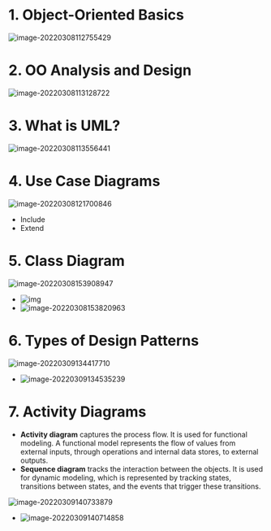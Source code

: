 # 1. Object-Oriented Basics

![image-20220308112755429](https://raw.githubusercontent.com/TWDH/Leetcode-From-Zero/pictures/img/image-20220308112755429.png)

# 2. OO Analysis and Design

![image-20220308113128722](https://raw.githubusercontent.com/TWDH/Leetcode-From-Zero/pictures/img/image-20220308113128722.png)

# 3. What is UML?

![image-20220308113556441](https://raw.githubusercontent.com/TWDH/Leetcode-From-Zero/pictures/img/image-20220308113556441.png)

# 4. Use Case Diagrams

![image-20220308121700846](https://raw.githubusercontent.com/TWDH/Leetcode-From-Zero/pictures/img/image-20220308121700846.png)

- Include
- Extend

# 5. Class Diagram

![image-20220308153908947](https://raw.githubusercontent.com/TWDH/Leetcode-From-Zero/pictures/img/image-20220308153908947.png)

- ![img](https://raw.githubusercontent.com/TWDH/Leetcode-From-Zero/pictures/img/5424304122494976.png)
- ![image-20220308153820963](https://raw.githubusercontent.com/TWDH/Leetcode-From-Zero/pictures/img/image-20220308153820963.png)

# 6. Types of Design Patterns

![image-20220309134417710](https://raw.githubusercontent.com/TWDH/Leetcode-From-Zero/pictures/img/image-20220309134417710.png)

- ![image-20220309134535239](https://raw.githubusercontent.com/TWDH/Leetcode-From-Zero/pictures/img/image-20220309134535239.png)

# 7. Activity Diagrams

- **Activity diagram** captures the process flow. It is used for functional modeling. A functional model represents the flow of values from external inputs, through operations and internal data stores, to external outputs.
- **Sequence diagram** tracks the interaction between the objects. It is used for dynamic modeling, which is represented by tracking states, transitions between states, and the events that trigger these transitions.

![image-20220309140733879](https://raw.githubusercontent.com/TWDH/Leetcode-From-Zero/pictures/img/image-20220309140733879.png)

- ![image-20220309140714858](https://raw.githubusercontent.com/TWDH/Leetcode-From-Zero/pictures/img/image-20220309140714858.png)











































